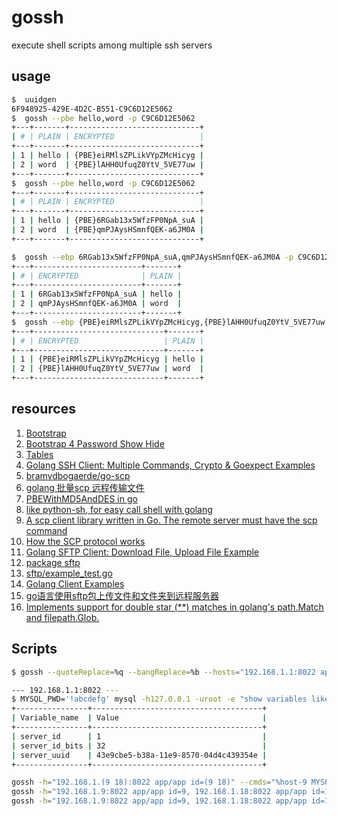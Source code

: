 # gossh
execute shell scripts among multiple ssh servers

## usage

```bash
$  uuidgen
6F948925-429E-4D2C-B551-C9C6D12E5062
$  gossh --pbe hello,word -p C9C6D12E5062
+---+-------+-----------------------------+
| # | PLAIN | ENCRYPTED                   |
+---+-------+-----------------------------+
| 1 | hello | {PBE}eiRMlsZPLikVYpZMcHicyg |
| 2 | word  | {PBE}lAHH0UfuqZ0YtV_5VE77uw |
+---+-------+-----------------------------+
$  gossh --pbe hello,word -p C9C6D12E5062
+---+-------+-----------------------------+
| # | PLAIN | ENCRYPTED                   |
+---+-------+-----------------------------+
| 1 | hello | {PBE}6RGab13x5WfzFP0NpA_suA |
| 2 | word  | {PBE}qmPJAysHSmnfQEK-a6JM0A |
+---+-------+-----------------------------+

$  gossh --ebp 6RGab13x5WfzFP0NpA_suA,qmPJAysHSmnfQEK-a6JM0A -p C9C6D12E5062
+---+------------------------+-------+
| # | ENCRYPTED              | PLAIN |
+---+------------------------+-------+
| 1 | 6RGab13x5WfzFP0NpA_suA | hello |
| 2 | qmPJAysHSmnfQEK-a6JM0A | word  |
+---+------------------------+-------+
$  gossh --ebp {PBE}eiRMlsZPLikVYpZMcHicyg,{PBE}lAHH0UfuqZ0YtV_5VE77uw -p C9C6D12E5062
+---+-----------------------------+-------+
| # | ENCRYPTED                   | PLAIN |
+---+-----------------------------+-------+
| 1 | {PBE}eiRMlsZPLikVYpZMcHicyg | hello |
| 2 | {PBE}lAHH0UfuqZ0YtV_5VE77uw | word  |
+---+-----------------------------+-------+
```


## resources

1. [Bootstrap](https://getbootstrap.com/)
1. [Bootstrap 4 Password Show Hide](https://codepen.io/Qanser/pen/dVRGJv)
1. [Tables](https://getbootstrap.com/docs/4.3/content/tables/)
1. [Golang SSH Client: Multiple Commands, Crypto & Goexpect Examples](http://networkbit.ch/golang-ssh-client/)
1. [bramvdbogaerde/go-scp](https://github.com/bramvdbogaerde/go-scp)
1. [golang 批量scp 远程传输文件](https://www.jianshu.com/p/f9d6dfefb63d)
1. [PBEWithMD5AndDES in go](https://github.com/LucasSloan/passwordbasedencryption)
1. [like python-sh, for easy call shell with golang](https://github.com/codeskyblue/go-sh)
1. [A scp client library written in Go. The remote server must have the scp command](https://github.com/hnakamur/go-scp)
1. [How the SCP protocol works](https://chuacw.ath.cx/blogs/chuacw/archive/2019/02/04/how-the-scp-protocol-works.aspx)
1. [Golang SFTP Client: Download File, Upload File Example](http://networkbit.ch/golang-sftp-client/)
1. [package sftp](https://godoc.org/github.com/pkg/sftp)
1. [sftp/example_test.go](https://github.com/pkg/sftp/blob/master/example_test.go)
1. [Golang Client Examples](https://golang.hotexamples.com/examples/github.com.pkg.sftp/Client/-/golang-client-class-examples.html)
1. [go语言使用sftp包上传文件和文件夹到远程服务器](https://blog.csdn.net/fu_qin/article/details/78741854)
1. [Implements support for double star (**) matches in golang's path.Match and filepath.Glob.](https://github.com/bmatcuk/doublestar)



## Scripts

```bash
$ gossh --quoteReplace=%q --bangReplace=%b --hosts="192.168.1.1:8022 app/app" --cmds="%host MYSQL_PWD='%babcdefg' mysql -h127.0.0.1 -uroot -e %qshow variables like 'server%'%q"

--- 192.168.1.1:8022 ---
$ MYSQL_PWD='!abcdefg' mysql -h127.0.0.1 -uroot -e "show variables like 'server%'"
+----------------+--------------------------------------+
| Variable_name  | Value                                |
+----------------+--------------------------------------+
| server_id      | 1                                    |
| server_id_bits | 32                                   |
| server_uuid    | 43e9cbe5-b38a-11e9-8570-04d4c439354e |
+----------------+--------------------------------------+
```

```bash
gossh -h="192.168.1.(9 18):8022 app/app id=(9 18)" --cmds="%host-9 MYSQL_PWD='\!abcdefg' mysql -u root -h 127.0.0.1 -vvv -e 'show slave status\G'"
gossh -h="192.168.1.9:8022 app/app id=9, 192.168.1.18:8022 app/app id=18" --cmds="%host-9 %ul ~/go/bin/linux_amd64/mci ./mci,%host-9 ./mci/mci -v"
gossh -h="192.168.1.9:8022 app/app id=9, 192.168.1.18:8022 app/app id=18" --cmds="%host-9 %dl ./mci/mci ."
```
